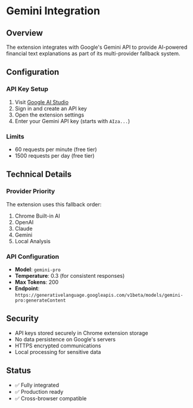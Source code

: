 # Gemini Integration

## Overview

The extension integrates with Google's Gemini API to provide AI-powered financial text explanations as part of its multi-provider fallback system.

## Configuration

### API Key Setup

1. Visit [Google AI Studio](https://ai.google.dev/)
2. Sign in and create an API key
3. Open the extension settings
4. Enter your Gemini API key (starts with `AIza...`)

### Limits

- 60 requests per minute (free tier)
- 1500 requests per day (free tier)

## Technical Details

### Provider Priority

The extension uses this fallback order:
1. Chrome Built-in AI
2. OpenAI
3. Claude  
4. Gemini
5. Local Analysis

### API Configuration

- **Model**: `gemini-pro`
- **Temperature**: 0.3 (for consistent responses)
- **Max Tokens**: 200
- **Endpoint**: `https://generativelanguage.googleapis.com/v1beta/models/gemini-pro:generateContent`

## Security

- API keys stored securely in Chrome extension storage
- No data persistence on Google's servers
- HTTPS encrypted communications
- Local processing for sensitive data

## Status

- ✅ Fully integrated
- ✅ Production ready
- ✅ Cross-browser compatible